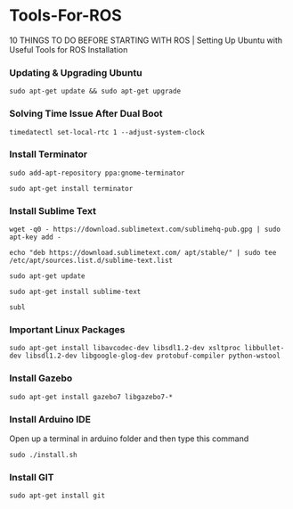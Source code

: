 # Tools-For-ROS
10 THINGS TO DO BEFORE STARTING WITH ROS | Setting Up Ubuntu with Useful Tools for ROS Installation

### Updating & Upgrading Ubuntu
```
sudo apt-get update && sudo apt-get upgrade
```

### Solving Time Issue After Dual Boot
```
timedatectl set-local-rtc 1 --adjust-system-clock
```

### Install Terminator
```
sudo add-apt-repository ppa:gnome-terminator
```
```
sudo apt-get install terminator
```

### Install Sublime Text
```
wget -q0 - https://download.sublimetext.com/sublimehq-pub.gpg | sudo apt-key add -
```
```
echo "deb https://download.sublimetext.com/ apt/stable/" | sudo tee /etc/apt/sources.list.d/sublime-text.list
```
```
sudo apt-get update
```
```
sudo apt-get install sublime-text
```
```
subl
```

### Important Linux Packages
```
sudo apt-get install libavcodec-dev libsdl1.2-dev xsltproc libbullet-dev libsdl1.2-dev libgoogle-glog-dev protobuf-compiler python-wstool
```

### Install Gazebo
```
sudo apt-get install gazebo7 libgazebo7-*
```

### Install Arduino IDE
Open up a terminal in arduino folder and then type this command
```
sudo ./install.sh
```

### Install GIT
```
sudo apt-get install git
```
